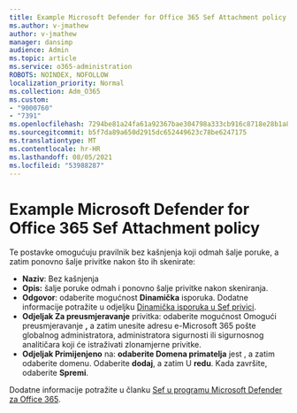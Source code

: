 ```yaml
---
title: Example Microsoft Defender for Office 365 Sef Attachment policy
ms.author: v-jmathew
author: v-jmathew
manager: dansimp
audience: Admin
ms.topic: article
ms.service: o365-administration
ROBOTS: NOINDEX, NOFOLLOW
localization_priority: Normal
ms.collection: Adm_O365
ms.custom:
- "9000760"
- "7391"
ms.openlocfilehash: 7294be81a24fa61a92367bae304798a333cb916c8718e28b1a87314c15ef6c8c
ms.sourcegitcommit: b5f7da89a650d2915dc652449623c78be6247175
ms.translationtype: MT
ms.contentlocale: hr-HR
ms.lasthandoff: 08/05/2021
ms.locfileid: "53988287"
---
```

# <a name="example-microsoft-defender-for-office-365-safe-attachment-policy"></a>Example Microsoft Defender for Office 365 Sef Attachment policy

Te postavke omogućuju  pravilnik bez kašnjenja koji odmah šalje poruke, a zatim ponovno šalje privitke nakon što ih skenirate:

- **Naziv**: Bez kašnjenja
- **Opis:** šalje poruke odmah i ponovno šalje privitke nakon skeniranja.
- **Odgovor**: odaberite mogućnost **Dinamička** isporuka. Dodatne informacije potražite u odjeljku [Dinamička isporuka u Sef privici](https://go.microsoft.com/fwlink/?linkid=2092328).
- **Odjeljak Za preusmjeravanje** privitka: odaberite mogućnost Omogući preusmjeravanje **,** a zatim unesite adresu e-Microsoft 365 pošte globalnog administratora, administratora sigurnosti ili sigurnosnog analitičara koji će istraživati zlonamjerne privitke.
- **Odjeljak Primijenjeno** na: **odaberite Domena primatelja** jest , a zatim odaberite domenu. Odaberite **dodaj**, a zatim U **redu**. Kada završite, odaberite **Spremi**.

Dodatne informacije potražite u članku [Sef u programu Microsoft Defender za Office 365](https://go.microsoft.com/fwlink/?linkid=2092213).

